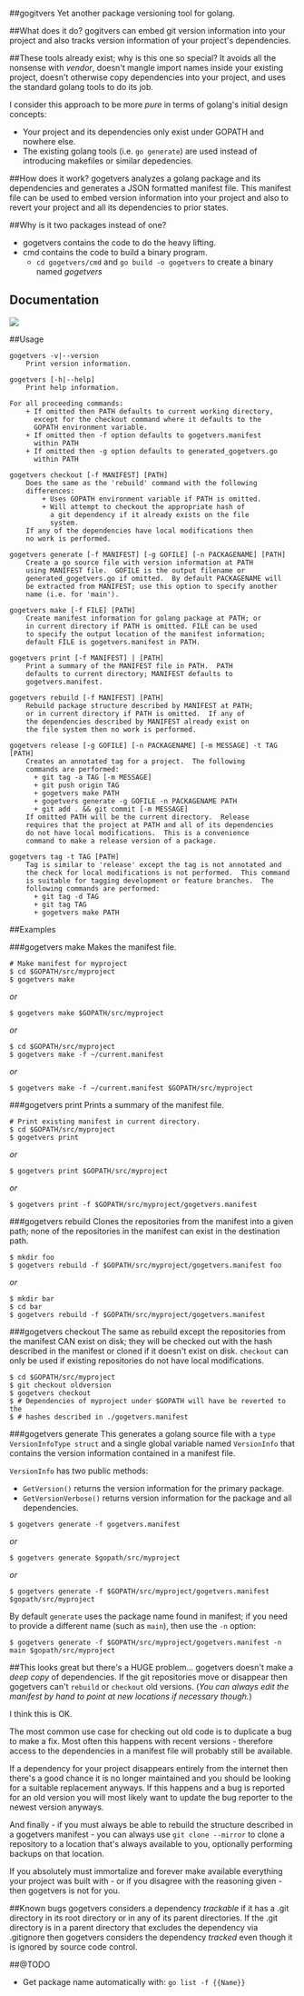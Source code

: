 ##gogitvers
Yet another package versioning tool for golang.

##What does it do?
gogitvers can embed git version information into your project and also
tracks version information of your project's dependencies.

##These tools already exist; why is this one so special?
It avoids all the nonsense with *vendor*, doesn't mangle import names
inside your existing project, doesn't otherwise copy dependencies
into your project, and uses the standard golang tools to do its job.

I consider this approach to be more *pure* in terms of golang's initial design concepts:
* Your project and its dependencies only exist under GOPATH and nowhere else.
* The existing golang tools (i.e. `go generate`) are used instead of introducing
makefiles or similar depedencies.

##How does it work?
gogetvers analyzes a golang package and its dependencies and generates a 
JSON formatted manifest file.  This manifest file can be used to embed
version information into your project and also to revert your project
and all its dependencies to prior states.

##Why is it two packages instead of one?
* gogetvers contains the code to do the heavy lifting.
* cmd contains the code to build a binary program.
  * `cd gogetvers/cmd` and `go build -o gogetvers` to create a binary named *gogetvers*

## Documentation
[![](https://img.shields.io/badge/godoc-reference-blue.svg)](https://godoc.org/github.com/rbredlau/gogitvers)

##Usage
```
gogetvers -v|--version
    Print version information.

gogetvers [-h|--help]
    Print help information.

For all proceeding commands:
    + If omitted then PATH defaults to current working directory,
      except for the checkout command where it defaults to the
      GOPATH environment variable.
    + If omitted then -f option defaults to gogetvers.manifest
      within PATH
    + If omitted then -g option defaults to generated_gogetvers.go
      within PATH

gogetvers checkout [-f MANIFEST] [PATH]
    Does the same as the 'rebuild' command with the following
    differences:
        + Uses GOPATH environment variable if PATH is omitted.
        + Will attempt to checkout the appropriate hash of
          a git dependency if it already exists on the file
          system.
    If any of the dependencies have local modifications then
    no work is performed.

gogetvers generate [-f MANIFEST] [-g GOFILE] [-n PACKAGENAME] [PATH]
    Create a go source file with version information at PATH
    using MANIFEST file.  GOFILE is the output filename or 
	generated_gogetvers.go if omitted.  By default PACKAGENAME will 
	be extracted from MANIFEST; use this option to specify another 
	name (i.e. for 'main').

gogetvers make [-f FILE] [PATH]
    Create manifest information for golang package at PATH; or
    in current directory if PATH is omitted. FILE can be used
    to specify the output location of the manifest information;
    default FILE is gogetvers.manifest in PATH.

gogetvers print [-f MANIFEST] | [PATH]
    Print a summary of the MANIFEST file in PATH.  PATH
    defaults to current directory; MANIFEST defaults to
    gogetvers.manifest.

gogetvers rebuild [-f MANIFEST] [PATH]
    Rebuild package structure described by MANIFEST at PATH;
    or in current directory if PATH is omitted.  If any of
    the dependencies described by MANIFEST already exist on
    the file system then no work is performed.

gogetvers release [-g GOFILE] [-n PACKAGENAME] [-m MESSAGE] -t TAG [PATH]
    Creates an annotated tag for a project.  The following
    commands are performed:
      + git tag -a TAG [-m MESSAGE]
      + git push origin TAG
      + gogetvers make PATH
      + gogetvers generate -g GOFILE -n PACKAGENAME PATH
      + git add . && git commit [-m MESSAGE]
    If omitted PATH will be the current directory.  Release
    requires that the project at PATH and all of its dependencies
    do not have local modifications.  This is a convenience
    command to make a release version of a package.

gogetvers tag -t TAG [PATH]
    Tag is similar to 'release' except the tag is not annotated and
    the check for local modifications is not performed.  This command
	is suitable for tagging development or feature branches.  The
    following commands are performed:
      + git tag -d TAG
      + git tag TAG
      + gogetvers make PATH
```

##Examples

###gogetvers make
Makes the manifest file.
```
# Make manifest for myproject
$ cd $GOPATH/src/myproject
$ gogetvers make
```
*or*
```
$ gogetvers make $GOPATH/src/myproject
```
*or*
```
$ cd $GOPATH/src/myproject
$ gogetvers make -f ~/current.manifest 
```
*or*
```
$ gogetvers make -f ~/current.manifest $GOPATH/src/myproject
```

###gogetvers print
Prints a summary of the manifest file.
```
# Print existing manifest in current directory.
$ cd $GOPATH/src/myproject
$ gogetvers print
```
*or*
```
$ gogetvers print $GOPATH/src/myproject
```
*or*
```
$ gogetvers print -f $GOPATH/src/myproject/gogetvers.manifest
```

###gogetvers rebuild
Clones the repositories from the manifest into a given path; none
of the repositories in the manifest can exist in the destination path.
```
$ mkdir foo
$ gogetvers rebuild -f $GOPATH/src/myproject/gogetvers.manifest foo
```
*or*
```
$ mkdir bar
$ cd bar
$ gogetvers rebuild -f $GOPATH/src/myproject/gogetvers.manifest
```

###gogetvers checkout
The same as rebuild except the repositories from the manifest CAN exist on disk;
they will be checked out with the hash described in the manifest or cloned if
it doesn't exist on disk.  `checkout` can only be used if existing repositories
do not have local modifications.
```
$ cd $GOPATH/src/myproject
$ git checkout oldversion
$ gogetvers checkout
$ # Dependencies of myproject under $GOPATH will have be reverted to the
$ # hashes described in ./gogetvers.manifest
```

###gogetvers generate
This generates a golang source file with a `type VersionInfoType struct` and a 
single global variable named `VersionInfo` that contains the version information
contained in a manifest file.

`VersionInfo` has two public methods:
+ `GetVersion()` returns the version information for the primary package.
+ `GetVersionVerbose()` returns version information for the package and all dependencies.
```
$ gogetvers generate -f gogetvers.manifest 
```
*or*
```
$ gogetvers generate $gopath/src/myproject
```
*or*
```
$ gogetvers generate -f $GOPATH/src/myproject/gogetvers.manifest $gopath/src/myproject
```
By default `generate` uses the package name found in manifest; if you need to provide
a different name (such as `main`), then use the `-n` option:
```
$ gogetvers generate -f $GOPATH/src/myproject/gogetvers.manifest -n main $gopath/src/myproject
```

##This looks great but there's a HUGE problem...
gogetvers doesn't make a *deep copy* of dependencies.  If the git repositories
move or disappear then gogetvers can't `rebuild` or `checkout` old versions.  (*You
can always edit the manifest by hand to point at new locations if necessary though.*)

I think this is OK.

The most common use case for checking out old code is to duplicate a bug to make
a fix.  Most often this happens with recent versions - therefore access to the
dependencies in a manifest file will probably still be available.

If a dependency for your project disappears entirely from the internet then
there's a good chance it is no longer maintained and you should be looking for
a suitable replacement anyways.  If this happens and a bug is reported for
an old version you will most likely want to update the bug reporter to the newest
version anyways.

And finally - if you must always be able to rebuild the structure described in a
gogetvers manifest - you can always use `git clone --mirror` to clone a repository
to a location that's always available to you, optionally performing backups on
that location.

If you absolutely must immortalize and forever make available everything your
project was built with - or if you disagree with the reasoning given - then
gogetvers is not for you.

##Known bugs
gogetvers considers a dependency *trackable* if it has a .git directory in its root 
directory or in any of its parent directories.  If the .git directory is 
in a parent directory that excludes the dependency via .gitignore then gogetvers 
considers the dependency *tracked* even though it is ignored by source code control.

##@TODO
+ Get package name automatically with: `go list -f {{Name}}`

